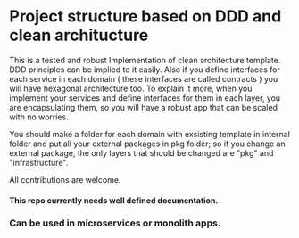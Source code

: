 # Project structure based on DDD and clean architucture
 
This is a tested and robust Implementation of clean architecture template. DDD principles can be implied to it easily. Also if you define interfaces for each service in each domain ( these interfaces are called contracts ) you will have hexagonal architecture too. To explain it more, when you implement your services and define interfaces for them in each layer, you are encapsulating them, so you will have a robust app that can be scaled with no worries. 

You should make a folder for each domain with exsisting template in internal folder and put all your external packages in pkg folder; so if you change an external package, the only layers that should be changed are "pkg" and "infrastructure".

All contributions are welcome.
#### This repo currently needs well defined documentation.


### Can be used in microservices or monolith apps. 

